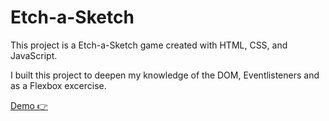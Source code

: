 # Etch-a-Sketch

This project is a Etch-a-Sketch game created with HTML, CSS, and JavaScript.

I built this project to deepen my knowledge of the DOM, Eventlisteners and as a Flexbox excercise.

[Demo 👉](https://maximilianbrauner.github.io/etch-a-sketch/) 
